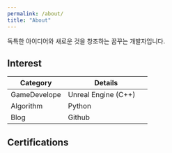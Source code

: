 ```yaml
---
permalink: /about/
title: "About"
---
```


독특한 아이디어와 새로운 것을 창조하는 꿈꾸는 개발자입니다.

## Interest

| Category      | Details                    |
|---------------|----------------------------|
| GameDevelope  | Unreal Engine (C++) &emsp; |
| Algorithm     | Python                     |
| Blog          | Github                     |

## Certifications

